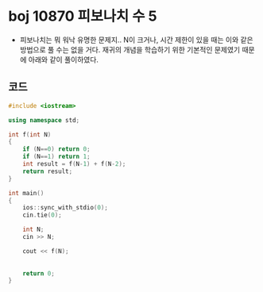 # boj 10870 피보나치 수 5

- 피보나치는 뭐 워낙 유명한 문제지..  N이 크거나, 시간 제한이 있을 때는 이와 같은 방법으로 풀 수는 없을 거다. 재귀의 개념을 학습하기 위한 기본적인 문제였기 때문에 아래와 같이 풀이하였다.



## 코드

```c++
#include <iostream>

using namespace std;

int f(int N)
{
    if (N==0) return 0;
    if (N==1) return 1;
    int result = f(N-1) + f(N-2);
    return result;
}

int main()
{
    ios::sync_with_stdio(0);
    cin.tie(0);

    int N;
    cin >> N;

    cout << f(N);
   
    
    return 0;
}
```

